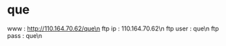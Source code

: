 que
===
www : http://110.164.70.62/que\n
ftp ip : 110.164.70.62\n
ftp user : que\n
ftp pass : que\n

